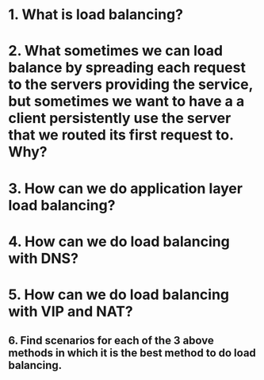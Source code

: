 # 1. What is load balancing?

# 2. What sometimes we can load balance by spreading each request to the servers providing the service, but sometimes we want to have a a client persistently use the server that we routed its first request to. Why?

# 3. How can we do application layer load balancing?

# 4. How can we do load balancing with DNS?

# 5. How can we do load balancing with VIP and NAT?

## 6. Find scenarios for each of the 3 above methods in which it is the best method to do load balancing.

